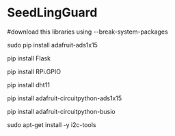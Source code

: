 # SeedLingGuard

#download this libraries using --break-system-packages


sudo pip install adafruit-ads1x15

pip install Flask

pip install RPi.GPIO

pip install dht11

pip install adafruit-circuitpython-ads1x15

pip install adafruit-circuitpython-busio

sudo apt-get install -y i2c-tools

